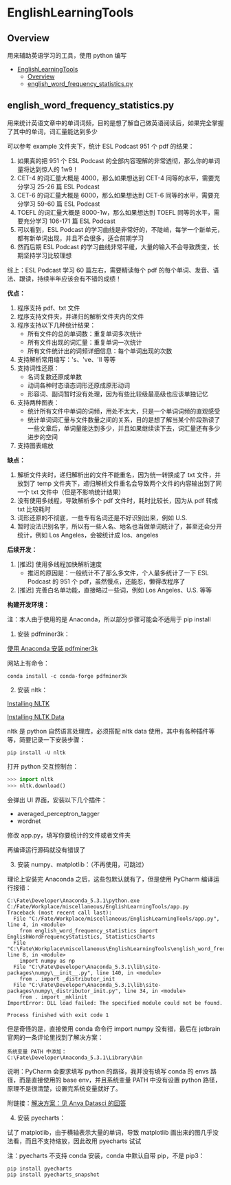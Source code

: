 # EnglishLearningTools

## Overview

用来辅助英语学习的工具，使用 python 编写

- [EnglishLearningTools](#EnglishLearningTools)
  - [Overview](#Overview)
  - [english_word_frequency_statistics.py](#english_word_frequency_statistics.py)

## english_word_frequency_statistics.py

用来统计英语文章中的单词词频，目的是想了解自己做英语阅读后，如果完全掌握了其中的单词，词汇量能达到多少

可以参考 example 文件夹下，统计 ESL Podcast 951 个 pdf 的结果：

1. 如果真的把 951 个 ESL Podcast 的全部内容理解的非常透彻，那么你的单词量将达到惊人的 1w9！
2. CET-4 的词汇量大概是 4000，那么如果想达到 CET-4 同等的水平，需要充分学习 25-26 篇 ESL Podcast
3. CET-6 的词汇量大概是 6000，那么如果想达到 CET-6 同等的水平，需要充分学习 59-60 篇 ESL Podcast
4. TOEFL 的词汇量大概是 8000-1w，那么如果想达到 TOEFL 同等的水平，需要充分学习 106-171 篇 ESL Podcast
5. 可以看到，ESL Podcast 的学习曲线是非常好的，不陡峭，每学一个新单元，都有新单词出现，并且不会很多，适合前期学习
6. 然而后期 ESL Podcast 的学习曲线非常平缓，大量的输入不会导致质变，长期坚持学习比较理想

综上：ESL Podcast 学习 60 篇左右，需要精读每个 pdf 的每个单词、发音、语法、跟读，持续半年应该会有不错的成绩！

**优点：**

1. 程序支持 pdf、txt 文件
2. 程序支持文件夹，并递归的解析文件夹内的文件
3. 程序支持以下几种统计结果：
   - 所有文件的总的单词数：重复单词多次统计
   - 所有文件出现的词汇量：重复单词一次统计
   - 所有文件统计出的词频详细信息：每个单词出现的次数
4. 支持解析常用缩写：'s、've、'll 等等
5. 支持词性还原：
   - 名词复数还原成单数
   - 动词各种时态语态词形还原成原形动词
   - 形容词、副词暂时没有处理，因为有些比较级最高级也应该单独记忆
6. 支持两种图表：
   - 统计所有文件中单词的词频，用处不太大，只是一个单词词频的直观感受
   - 统计单词词汇量与文件数量之间的关系，目的是想了解当某个阶段熟读了一些文章后，单词量能达到多少，并且如果继续读下去，词汇量还有多少进步的空间
7. 支持图表缩放

**缺点：**

1. 解析文件夹时，递归解析出的文件不能重名，因为统一转换成了 txt 文件，并放到了 temp 文件夹下，递归解析文件重名会导致两个文件的内容输出到了同一个 txt 文件中（但是不影响统计结果）
2. 没有使用多线程，导致解析多个 pdf 文件时，耗时比较长，因为从 pdf 转成 txt 比较耗时
3. 词形还原的不彻底，一些专有名词还是不好识别出来，例如 U.S.
4. 暂时没法识别名字，所以有一些人名、地名也当做单词统计了，甚至还会分开统计，例如 Los Angeles，会被统计成 los、angeles

**后续开发：**

1. [推迟] 使用多线程加快解析速度
   - 推迟的原因是：一般统计不了那么多文件，个人最多统计了一下 ESL Podcast 的 951 个 pdf，虽然慢点，还能忍，懒得改程序了
2. [推迟] 完善白名单功能，直接略过一些词，例如 Los Angeles、U.S. 等等

**构建开发环境：**

注：本人由于使用的是 Anaconda，所以部分步骤可能会不适用于 pip install

1) 安装 pdfminer3k：

[使用 Anaconda 安装 pdfminer3k](https://anaconda.org/conda-forge/pdfminer3k)

网站上有命令：
```shell
conda install -c conda-forge pdfminer3k
```

2) 安装 nltk：

[Installing NLTK](http://www.nltk.org/install.html)

[Installing NLTK Data](http://www.nltk.org/data.html)

nltk 是 python 自然语言处理库，必须搭配 nltk data 使用，其中有各种插件等等，简要记录一下安装步骤：

```shell
pip install -U nltk
```

打开 python 交互控制台：

```python
>>> import nltk
>>> nltk.download()
```

会弹出 UI 界面，安装以下几个插件：
- averaged_perceptron_tagger
- wordnet

修改 app.py，填写你要统计的文件或者文件夹

再编译运行源码就没有错误了

3) 安装 numpy、matplotlib：（不再使用，可跳过）

理论上安装完 Anaconda 之后，这些包默认就有了，但是使用 PyCharm 编译运行报错：

```
C:\Fate\Developer\Anaconda_5.3.1\python.exe C:/Fate/Workplace/miscellaneous/EnglishLearningTools/app.py
Traceback (most recent call last):
  File "C:/Fate/Workplace/miscellaneous/EnglishLearningTools/app.py", line 4, in <module>
    from english_word_frequency_statistics import EnglishWordFrequencyStatistics, StatisticsCharts
  File "C:\Fate\Workplace\miscellaneous\EnglishLearningTools\english_word_frequency_statistics.py", line 8, in <module>
    import numpy as np
  File "C:\Fate\Developer\Anaconda_5.3.1\lib\site-packages\numpy\__init__.py", line 140, in <module>
    from . import _distributor_init
  File "C:\Fate\Developer\Anaconda_5.3.1\lib\site-packages\numpy\_distributor_init.py", line 34, in <module>
    from . import _mklinit
ImportError: DLL load failed: The specified module could not be found.

Process finished with exit code 1
```

但是奇怪的是，直接使用 conda 命令行 import numpy 没有错，最后在 jetbrain 官网的一条评论里找到了解决方案：

```
系统变量 PATH 中添加：
C:\Fate\Developer\Anaconda_5.3.1\Library\bin
```

说明：PyCharm 会要求填写 python 的路径，我并没有填写 conda 的 envs 路径，而是直接使用的 base env，并且系统变量 PATH 中没有设置 python 路径，原理不是很清楚，设置完系统变量就好了。

附链接：[解决方案：见 Anya Datasci 的回答](https://intellij-support.jetbrains.com/hc/en-us/community/posts/360001194720-Numpy-import-error-in-PyCharm-Importing-the-multiarray-numpy-extension-module-failed-)

4) 安装 pyecharts：

试了 matplotlib，由于横轴表示大量的单词，导致 matplotlib 画出来的图几乎没法看，而且不支持缩放，因此改用 pyecharts 试试

注：pyecharts 不支持 conda 安装，conda 中默认自带 pip，不是 pip3：

```
pip install pyecharts
pip install pyecharts_snapshot
```

